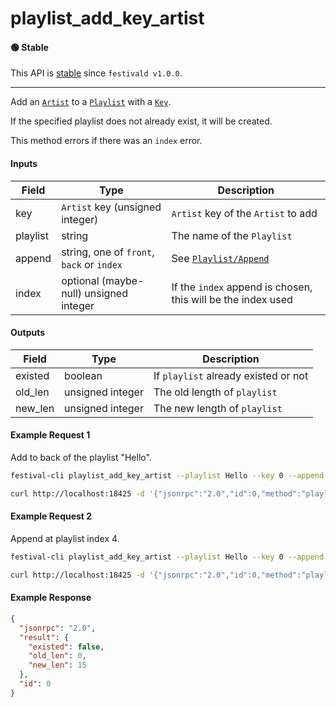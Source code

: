 # playlist_add_key_artist

#### 🟢 Stable
This API is [stable](../../api-stability/marker.md) since `festivald v1.0.0`.

---

Add an [`Artist`](../../common-objects/artist.md) to a [`Playlist`](../../common-objects/playlist.md) with a [`Key`](../../common-objects/key.md).

If the specified playlist does not already exist, it will be created.

This method errors if there was an `index` error.

#### Inputs
| Field    | Type                                        | Description |
|----------|---------------------------------------------|-------------|
| key      | `Artist` key (unsigned integer)             | `Artist` key of the `Artist` to add
| playlist | string                                      | The name of the `Playlist`
| append   | string, one of `front`, `back` or `index`   | See [`Playlist/Append`](../playlist/playlist.md#append)
| index    | optional (maybe-null) unsigned integer      | If the `index` append is chosen, this will be the index used


#### Outputs
| Field   | Type    | Description |
|---------|---------|-------------|
| existed | boolean | If `playlist` already existed or not
| old_len | unsigned integer | The old length of `playlist`
| new_len | unsigned integer | The new length of `playlist`

#### Example Request 1
Add to back of the playlist "Hello".
```bash
festival-cli playlist_add_key_artist --playlist Hello --key 0 --append back
```
```bash
curl http://localhost:18425 -d '{"jsonrpc":"2.0","id":0,"method":"playlist_add_key_artist","params":{"playlist":"Hello","key":0,"append":"back"}}'
```

#### Example Request 2
Append at playlist index 4.
```bash
festival-cli playlist_add_key_artist --playlist Hello --key 0 --append index --index 4
```
```bash
curl http://localhost:18425 -d '{"jsonrpc":"2.0","id":0,"method":"playlist_add_key_artist","params":{"playlist":"Hello","key":0,"append":"index","index":4}}'
```

#### Example Response
```json
{
  "jsonrpc": "2.0",
  "result": {
    "existed": false,
    "old_len": 0,
    "new_len": 15
  },
  "id": 0
}
```
